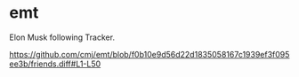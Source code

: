 # emt
Elon Musk following Tracker.

https://github.com/cmj/emt/blob/f0b10e9d56d22d1835058167c1939ef3f095ee3b/friends.diff#L1-L50
